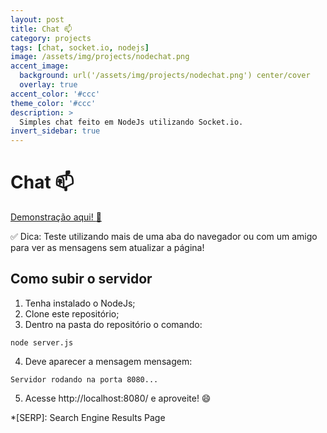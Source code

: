```yaml
---
layout: post
title: Chat 📫
category: projects
tags: [chat, socket.io, nodejs]
image: /assets/img/projects/nodechat.png
accent_image: 
  background: url('/assets/img/projects/nodechat.png') center/cover
  overlay: true
accent_color: '#ccc'
theme_color: '#ccc'
description: >
  Simples chat feito em NodeJs utilizando Socket.io.
invert_sidebar: true
---
```


# Chat 📫

[Demonstração aqui! :speech_balloon:](https://luigihenrick-chat.herokuapp.com/)

:white_check_mark: Dica: Teste utilizando mais de uma aba do navegador ou com um amigo para ver as mensagens sem atualizar a página!

## Como subir o servidor

1. Tenha instalado o NodeJs;
2. Clone este repositório;
3. Dentro na pasta do repositório o comando: 

```
node server.js
```

4. Deve aparecer a mensagem mensagem:

```
Servidor rodando na porta 8080...
```

5. Acesse http://localhost:8080/ e aproveite! :smile:


*[SERP]: Search Engine Results Page
